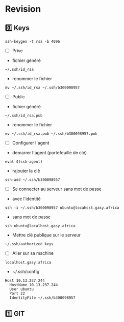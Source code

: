 # Revision

## :zero: Keys

```
ssh-keygen -t rsa -b 4096
```



- [ ] Prive

* fichier généré

```
~/.ssh/id_rsa
```

* renommer le fichier 

```
mv ~/.ssh/id_rsa ~/.ssh/b300098957
```

- [ ] Public

* fichier généré

```
~/.ssh/id_rsa.pub
```
* renommer le fichier 

```
mv ~/.ssh/id_rsa.pub ~/.ssh/b300098957.pub
```

- [ ] Configurer l'agent

* demarrer l'agent (portefeuille de clé)

```
eval $(ssh-agent)
```

* rajouter la clè

```
ssh-add ~/.ssh/b300098957
```




- [ ] Se connecter au serveur sans mot de passe

* avec l'identité

```
ssh -i ~/.ssh/b300098957 ubuntu@locahost.gasy.africa
```

* sans mot de passe

```
ssh ubuntu@localhost.gasy.africa
```

* Mettre clé publique sur le serveur

```
~/.ssh/authorized_keys
```





- [ ] Aller sur sa machine

`localhost.gasy.africa`

* ~/.ssh/config

```
Host 10.13.237.244
  HostName 10.13.237.244
  User ubuntu
  Port 22
  IdentityFile ~/.ssh/b300098957
```


## :one: GIT
